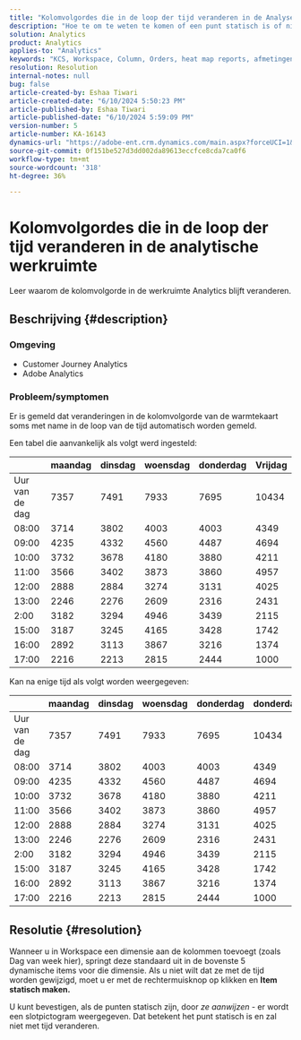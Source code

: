 ```yaml
---
title: "Kolomvolgordes die in de loop der tijd veranderen in de Analyse Workspace"
description: "Hoe te om te weten te komen of een punt statisch is of niet."
solution: Analytics
product: Analytics
applies-to: "Analytics"
keywords: "KCS, Workspace, Column, Orders, heat map reports, afmetingen, workspace"
resolution: Resolution
internal-notes: null
bug: false
article-created-by: Eshaa Tiwari
article-created-date: "6/10/2024 5:50:23 PM"
article-published-by: Eshaa Tiwari
article-published-date: "6/10/2024 5:59:09 PM"
version-number: 5
article-number: KA-16143
dynamics-url: "https://adobe-ent.crm.dynamics.com/main.aspx?forceUCI=1&pagetype=entityrecord&etn=knowledgearticle&id=b37545e7-5127-ef11-840a-00224803cdc1"
source-git-commit: 0f151be527d3dd002da89613eccfce8cda7ca0f6
workflow-type: tm+mt
source-wordcount: '318'
ht-degree: 36%

---
```


# Kolomvolgordes die in de loop der tijd veranderen in de analytische werkruimte


Leer waarom de kolomvolgorde in de werkruimte Analytics blijft veranderen.

## Beschrijving {#description}


### <b>Omgeving</b>

- Customer Journey Analytics
- Adobe Analytics


### <b>Probleem/symptomen</b>

Er is gemeld dat veranderingen in de kolomvolgorde van de warmtekaart soms met name in de loop van de tijd automatisch worden gemeld.

Een tabel die aanvankelijk als volgt werd ingesteld:


|   | maandag | dinsdag | woensdag | donderdag | Vrijdag |
| --- | --- | --- | --- | --- | --- |
| Uur van de dag | 7357 | 7491 | 7933 | 7695 | 10434 |
| 08:00 | 3714 | 3802 | 4003 | 4003 | 4349 |
| 09:00 | 4235 | 4332 | 4560 | 4487 | 4694 |
| 10:00 | 3732 | 3678 | 4180 | 3880 | 4211 |
| 11:00 | 3566 | 3402 | 3873 | 3860 | 4957 |
| 12:00 | 2888 | 2884 | 3274 | 3131 | 4025 |
| 13:00 | 2246 | 2276 | 2609 | 2316 | 2431 |
| 2:00 | 3182 | 3294 | 4946 | 3439 | 2115 |
| 15:00 | 3187 | 3245 | 4165 | 3428 | 1742 |
| 16:00 | 2892 | 3113 | 3867 | 3216 | 1374 |
| 17:00 | 2216 | 2213 | 2815 | 2444 | 1000 |


Kan na enige tijd als volgt worden weergegeven:


|   | maandag | dinsdag | woensdag | donderdag | donderdag |
| --- | --- | --- | --- | --- | --- |
| Uur van de dag | 7357 | 7491 | 7933 | 7695 | 10434 |
| 08:00 | 3714 | 3802 | 4003 | 4003 | 4349 |
| 09:00 | 4235 | 4332 | 4560 | 4487 | 4694 |
| 10:00 | 3732 | 3678 | 4180 | 3880 | 4211 |
| 11:00 | 3566 | 3402 | 3873 | 3860 | 4957 |
| 12:00 | 2888 | 2884 | 3274 | 3131 | 4025 |
| 13:00 | 2246 | 2276 | 2609 | 2316 | 2431 |
| 2:00 | 3182 | 3294 | 4946 | 3439 | 2115 |
| 15:00 | 3187 | 3245 | 4165 | 3428 | 1742 |
| 16:00 | 2892 | 3113 | 3867 | 3216 | 1374 |
| 17:00 | 2216 | 2213 | 2815 | 2444 | 1000 |



## Resolutie {#resolution}


Wanneer u in Workspace een dimensie aan de kolommen toevoegt (zoals Dag van week hier), springt deze standaard uit in de bovenste 5 dynamische items voor die dimensie. Als u niet wilt dat ze met de tijd worden gewijzigd, moet u er met de rechtermuisknop op klikken en <b>Item statisch maken.</b>

U kunt bevestigen, als de punten statisch zijn, door *ze aanwijzen* - er wordt een slotpictogram weergegeven. Dat betekent het punt statisch is en zal niet met tijd veranderen.
